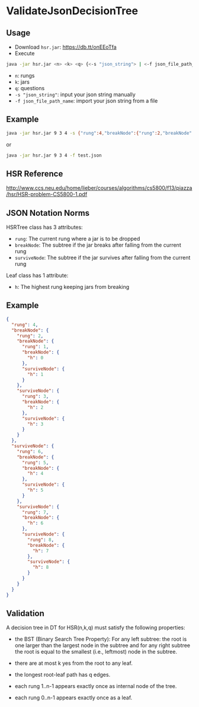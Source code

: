 ValidateJsonDecisionTree
========================

Usage
--------------------------------------
* Download `hsr.jar`: https://db.tt/onEEoTfa
* Execute 

```bash
java -jar hsr.jar <n> <k> <q> {<-s "json_string"> | <-f json_file_path_name>}
```

* `n`: rungs
* `k`: jars
* `q`: questions
* `-s "json_string"`: input your json string manually
* `-f json_file_path_name`: import your json string from a file


Example
--------------------------------------
```bash
java -jar hsr.jar 9 3 4 -s {"rung":4,"breakNode":{"rung":2,"breakNode":{"rung":1,"breakNode":{"h":0},"surviveNode":{"h":1}},"surviveNode":{"rung":3,"breakNode":{"h":2},"surviveNode":{"h":3}}},"surviveNode":{"rung":6,"breakNode":{"rung":5,"breakNode":{"h":4},"surviveNode":{"h":5}},"surviveNode":{"rung":7,"breakNode":{"h":6},"surviveNode":{"rung":8,"breakNode":{"h":7},"surviveNode":{"h":8}}}}}
```

or

```bash
java -jar hsr.jar 9 3 4 -f test.json
```

HSR Reference
--------------------------------------

http://www.ccs.neu.edu/home/lieber/courses/algorithms/cs5800/f13/piazza/hsr/HSR-problem-CS5800-1.pdf


JSON Notation Norms
--------------------------------------
HSRTree class has 3 attributes:
* `rung`: The current rung where a jar is to be dropped
* `breakNode`: The subtree if the jar breaks after falling from the current rung
* `surviveNode`: The subtree if the jar survives after falling from the current rung


Leaf class has 1 attribute:
* `h`: The highest rung keeping jars from breaking

Example
--------------------------------------

```json
{
  "rung": 4,
  "breakNode": {
    "rung": 2,
    "breakNode": {
      "rung": 1,
      "breakNode": {
        "h": 0
      },
      "surviveNode": {
        "h": 1
      }
    },
    "surviveNode": {
      "rung": 3,
      "breakNode": {
        "h": 2
      },
      "surviveNode": {
        "h": 3
      }
    }
  },
  "surviveNode": {
    "rung": 6,
    "breakNode": {
      "rung": 5,
      "breakNode": {
        "h": 4
      },
      "surviveNode": {
        "h": 5
      }
    },
    "surviveNode": {
      "rung": 7,
      "breakNode": {
        "h": 6
      },
      "surviveNode": {
        "rung": 8,
        "breakNode": {
          "h": 7
        },
        "surviveNode": {
          "h": 8
        }
      }
    }
  }
}
```


Validation
--------------------------------------
A decision tree in DT for HSR(n,k,q) must satisfy the following properties:

* the BST (Binary Search Tree Property): For any left subtree: the root is one larger than 
the largest node in the subtree and for any right subtree the root is equal to the smallest 
(i.e., leftmost) node in the subtree.

* there are at most k yes from the root to any leaf.

* the longest root-leaf path has q edges.

* each rung 1..n-1 appears exactly once as internal node of the tree.

* each rung 0..n-1 appears exactly once as a leaf.


